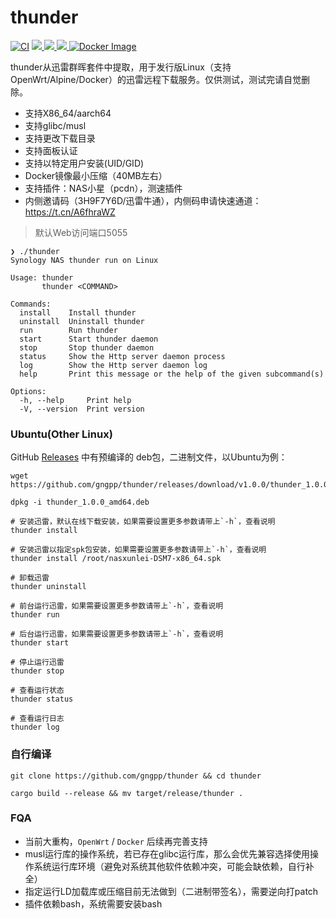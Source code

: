 # thunder
[![CI](https://github.com/gngpp/thunder/actions/workflows/CI.yml/badge.svg)](https://github.com/gngpp/thunder/actions/workflows/CI.yml)
<a href="/LICENSE">
    <img src="https://img.shields.io/github/license/gngpp/thunder?style=flat">
  </a>
  <a href="https://github.com/gngpp/thunder/releases">
    <img src="https://img.shields.io/github/release/gngpp/thunder.svg?style=flat">
  </a><a href="hhttps://github.com/gngpp/thunder/releases">
    <img src="https://img.shields.io/github/downloads/gngpp/xunlei/total?style=flat&?">
  </a>
  [![Docker Image](https://img.shields.io/docker/pulls/gngpp/xunlei.svg)](https://hub.docker.com/r/gngpp/xunlei/)

thunder从迅雷群晖套件中提取，用于发行版Linux（支持OpenWrt/Alpine/Docker）的迅雷远程下载服务。仅供测试，测试完请自觉删除。

- 支持X86_64/aarch64
- 支持glibc/musl
- 支持更改下载目录
- 支持面板认证
- 支持以特定用户安装(UID/GID)
- Docker镜像最小压缩（40MB左右）
- 支持插件：NAS小星（pcdn），测速插件
- 内侧邀请码（3H9F7Y6D/迅雷牛通），内侧码申请快速通道：https://t.cn/A6fhraWZ

> 默认Web访问端口5055

```shell
❯ ./thunder                   
Synology NAS thunder run on Linux

Usage: thunder
       thunder <COMMAND>

Commands:
  install    Install thunder
  uninstall  Uninstall thunder
  run        Run thunder
  start      Start thunder daemon
  stop       Stop thunder daemon
  status     Show the Http server daemon process
  log        Show the Http server daemon log
  help       Print this message or the help of the given subcommand(s)

Options:
  -h, --help     Print help
  -V, --version  Print version
```

### Ubuntu(Other Linux)

GitHub [Releases](https://github.com/gngpp/thunder/releases) 中有预编译的 deb包，二进制文件，以Ubuntu为例：

```shell
wget https://github.com/gngpp/thunder/releases/download/v1.0.0/thunder_1.0.0_amd64.deb

dpkg -i thunder_1.0.0_amd64.deb

# 安装迅雷，默认在线下载安装，如果需要设置更多参数请带上`-h`，查看说明
thunder install

# 安装迅雷以指定spk包安装，如果需要设置更多参数请带上`-h`，查看说明
thunder install /root/nasxunlei-DSM7-x86_64.spk

# 卸载迅雷
thunder uninstall

# 前台运行迅雷，如果需要设置更多参数请带上`-h`，查看说明
thunder run 

# 后台运行迅雷，如果需要设置更多参数请带上`-h`，查看说明
thunder start

# 停止运行迅雷
thunder stop

# 查看运行状态
thunder status

# 查看运行日志
thunder log
```

### 自行编译

```shell
git clone https://github.com/gngpp/thunder && cd thunder

cargo build --release && mv target/release/thunder .
```


### FQA
 - 当前大重构，`OpenWrt` / `Docker` 后续再完善支持
 - musl运行库的操作系统，若已存在glibc运行库，那么会优先兼容选择使用操作系统运行库环境（避免对系统其他软件依赖冲突，可能会缺依赖，自行补全）
 - 指定运行LD加载库或压缩目前无法做到（二进制带签名），需要逆向打patch
 - 插件依赖bash，系统需要安装bash
